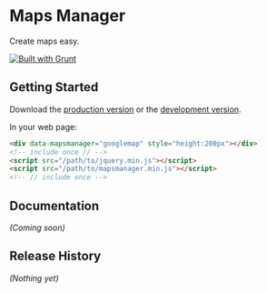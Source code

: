 # Maps Manager

Create maps easy.

[![Built with Grunt](https://cdn.gruntjs.com/builtwith.png)](http://gruntjs.com/)

## Getting Started
Download the [production version][min] or the [development version][max].

[min]: https://raw.github.com/openmania/mapsmanager/master/dist/mapsmanager.min.js
[max]: https://raw.github.com/openmania/mapsmanager/master/dist/mapsmanager.js

In your web page:

```html
<div data-mapsmanager="googlemap" style="height:200px"></div>
<!-- include once // -->
<script src="/path/to/jquery.min.js"></script>
<script src="/path/to/mapsmanager.min.js"></script>
<!-- // include once -->
```

## Documentation
_(Coming soon)_

## Release History
_(Nothing yet)_

